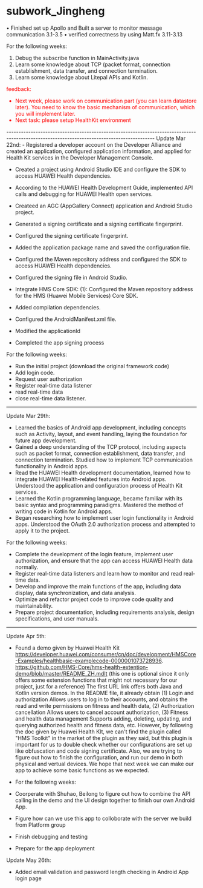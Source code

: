 # subwork\_Jingheng

• Finished set up Apollo and Built a server to monitor message communication 3.1-3.5
• verified correctness by using Matt.fx 3.11-3.13

For the following weeks:
1. Debug the subscribe function in MainActivity.java
2. Learn some knowledge about TCP (packet format, connection establishment, data transfer, and connection termination.
3. Learn some knowledge about Litepal APIs and Kotlin.


<font color="red">feedback:
- Next week, please work on communication part (you can learn datastore later). You need to know the basic mechanism of communication, which you will implement later.
- Next task: please setup HealthKit environment
</font>
-------------------------------------------------------------------------------------------------------------------------------------------
Update Mar 22nd:
- Registered a developer account on the Developer Alliance and created an application, configured application information, and applied for Health Kit services in the Developer Management Console.

- Created a project using Android Studio IDE and configure the SDK to access HUAWEI Health dependencies.
- According to the HUAWEI Health Development Guide, implemented API calls and debugging for HUAWEI Health open services.
- Createed an AGC (AppGallery Connect) application and Android Studio project.
- Generated a signing certificate and a signing certificate fingerprint.
- Configured the signing certificate fingerprint.
- Added the application package name and saved the configuration file.
- Configured the Maven repository address and configured the SDK to access HUAWEI Health dependencies.
- Configured the signing file in Android Studio.

- Integrate HMS Core SDK: (1): Configured the Maven repository address for the HMS (Huawei Mobile Services) Core SDK.
- Added compilation dependencies.
- Configured the AndroidManifest.xml file.
- Modified the applicationId
- Completed the app signing process

For the following weeks:
- Run the initial project (download the original framework code)
- Add login code.
- Request user authorization
- Register real-time data listener
- read real-time data
- close real-time data listener.
-------------------------------------------------------------------------------------------------------------------------------------------
Update Mar 29th:
- Learned the basics of Android app development, including concepts such as Activity, layout, and event handling, laying the foundation for future app development.
- Gained a deep understanding of the TCP protocol, including aspects such as packet format, connection establishment, data transfer, and connection termination. Studied how to implement TCP communication functionality in Android apps.
- Read the HUAWEI Health development documentation, learned how to integrate HUAWEI Health-related features into Android apps. Understood the application and configuration process of Health Kit services.
- Learned the Kotlin programming language, became familiar with its basic syntax and programming paradigms. Mastered the method of writing code in Kotlin for Android apps.
- Began researching how to implement user login functionality in Android apps. Understood the OAuth 2.0 authorization process and attempted to apply it to the project.

For the following weeks:
- Complete the development of the login feature, implement user authorization, and ensure that the app can access HUAWEI Health data normally.
- Register real-time data listeners and learn how to monitor and read real-time data.
- Develop and improve the main functions of the app, including data display, data synchronization, and data analysis.
- Optimize and refactor project code to improve code quality and maintainability.
- Prepare project documentation, including requirements analysis, design specifications, and user manuals.
-------------------------------------------------------------------------------------------------------------------------------------------
Update Apr 5th:
- Found a demo given by Huawei Health Kit https://developer.huawei.com/consumer/cn/doc/development/HMSCore-Examples/healthbasic-examplecode-0000001073728936. https://github.com/HMS-Core/hms-health-extention-demo/blob/master/README_ZH.mdIt (this one is optional since it only offers some extension functions that might not necessary for our project, just for a reference) The first URL link offers both Java and Kotlin version demos. In the README file, it already obtain (1) Login and authorization Allows users to log in to their accounts, and obtains the read and write permissions on fitness and health data, (2) Authorization cancellation Allows users to cancel account authorization, (3) Fitness and health data management Supports adding, deleting, updating, and querying authorized health and fitness data, etc. However, by following the doc given by Huawei Health KIt, we can't find the plugin called "HMS Toolkit" in the market of the plugin as they said, but this plugin is important for us to double check whether our configurations are set up like obfuscation and code signing certificate. Also, we are trying to figure out how to finish the configuration, and run our demo in both physical and vertual devices. We hope that next week we can make our app to achieve some basic functions as we expected.

- For the following weeks:
- Coorperate with Shuhao, Beilong to figure out how to combine the API calling in the demo and the UI design together to finish our own Android App.
- Figure how can we use this app to colloborate with the server we build from Platform group
- Finish debugging and testing
- Prepare for the app deployment

Update May 26th:
- Added email validation and password length checking in Android App login page
